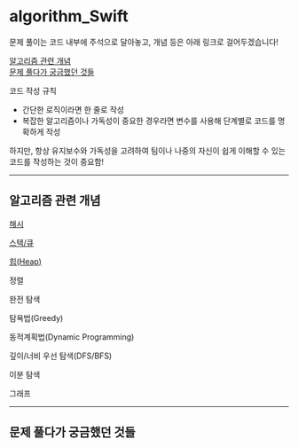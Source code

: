 # algorithm_Swift
문제 풀이는 코드 내부에 주석으로 달아놓고, 개념 등은 아래 링크로 걸어두겠습니다!  

[알고리즘 관련 개념](#알고리즘-관련-개념)  
[문제 풀다가 궁금했던 것들](#문제-풀다가-궁금했던-것들)

코드 작성 규칙  
- 간단한 로직이라면 한 줄로 작성
- 복잡한 알고리즘이나 가독성이 중요한 경우라면 변수를 사용해 단계별로 코드를 명확하게 작성  

하지만, 항상 유지보수와 가독성을 고려하여 팀이나 나중의 자신이 쉽게 이해할 수 있는 코드를 작성하는 것이 중요함!

---

## 알고리즘 관련 개념

[해시](https://coding-sojin2.tistory.com/entry/%EC%8A%A4%ED%83%9D%ED%81%90?category=418517)

[스택/큐](https://coding-sojin2.tistory.com/entry/%EC%8A%A4%ED%83%9D%ED%81%90?category=418517)

[힙(Heap)](https://coding-sojin2.tistory.com/entry/Heap-%EC%A0%95%EB%A0%AC?category=418517)

정렬

완전 탐색

탐욕법(Greedy)

동적계획법(Dynamic Programming)

깊이/너비 우선 탐색(DFS/BFS)

이분 탐색

그래프

---

## 문제 풀다가 궁금했던 것들



